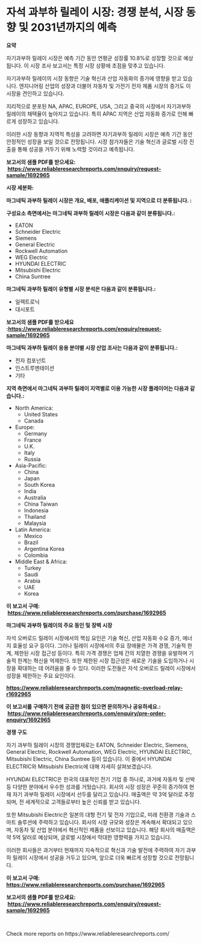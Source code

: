<p><h1>자석 과부하 릴레이 시장: 경쟁 분석, 시장 동향 및 2031년까지의 예측</h1></p><p><strong>요약</strong></p>
<p><p>자기과부하 릴레이 시장은 예측 기간 동안 연평균 성장률 10.8%로 성장할 것으로 예상됩니다. 이 시장 조사 보고서는 특정 시장 상황에 초점을 맞추고 있습니다.</p><p>자기과부하 릴레이의 시장 동향은 기술 혁신과 산업 자동화의 증가에 영향을 받고 있습니다. 엔지니어링 산업의 성장과 더불어 자동차 및 가전기 전자 제품 시장의 증가도 이 시장을 견인하고 있습니다.</p><p>지리적으로 분포된 NA, APAC, EUROPE, USA, 그리고 중국의 시장에서 자기과부하 릴레이의 채택율이 높아지고 있습니다. 특히 APAC 지역은 산업 자동화 증가로 인해 빠르게 성장하고 있습니다.</p><p>이러한 시장 동향과 지역적 특성을 고려하면 자기과부하 릴레이 시장은 예측 기간 동안 안정적인 성장을 보일 것으로 전망됩니다. 시장 참가자들은 기술 혁신과 글로벌 시장 진출을 통해 성공을 거두기 위해 노력할 것이라고 예측됩니다.</p></p>
<p><strong>보고서의 샘플 PDF를 받으세요: &nbsp;<a href="https://www.reliableresearchreports.com/enquiry/request-sample/1692965">https://www.reliableresearchreports.com/enquiry/request-sample/1692965</a></strong></p>
<p><strong>시장 세분화:</strong></p>
<p><strong> 마그네틱 과부하 릴레이 시장은 개요, 배포, 애플리케이션 및 지역으로 더 분류됩니다. :</strong></p>
<p><strong>구성요소 측면에서는 마그네틱 과부하 릴레이 시장은 다음과 같이 분류됩니다.:</strong></p>
<p><ul><li>EATON</li><li>Schneider Electric</li><li>Siemens</li><li>General Electric</li><li>Rockwell Automation</li><li>WEG Electric</li><li>HYUNDAI ELECTRIC</li><li>Mitsubishi Electric</li><li>China Suntree</li></ul></p>
<p><strong> 마그네틱 과부하 릴레이 유형별 시장 분석은 다음과 같이 분류됩니다.:</strong></p>
<p><ul><li>일렉트로닉</li><li>대시포트</li></ul></p>
<p><strong>보고서의 샘플 PDF를 받으세요 :<a href="https://www.reliableresearchreports.com/enquiry/request-sample/1692965">https://www.reliableresearchreports.com/enquiry/request-sample/1692965</a></strong></p>
<p><strong> 마그네틱 과부하 릴레이 응용 분야별 시장 산업 조사는 다음과 같이 분류됩니다.:</strong></p>
<p><ul><li>전자 컴포넌트</li><li>인스트루멘테이션</li><li>기타</li></ul></p>
<p><strong>지역 측면에서 마그네틱 과부하 릴레이 지역별로 이용 가능한 시장 플레이어는 다음과 같습니다.:</strong></p>
<p><ul>
    <li>
        North America:
        <ul>
            <li>United States</li>
            <li>Canada</li>
        </ul>
    </li>
    <li>
        Europe:
        <ul>
            <li>Germany</li>
            <li>France</li>
            <li>U.K.</li>
            <li>Italy</li>
            <li>Russia</li>
        </ul>
    </li>
    <li>
        Asia-Pacific:
        <ul>
            <li>China</li>
            <li>Japan</li>
            <li>South Korea</li>
            <li>India</li>
            <li>Australia</li>
            <li>China Taiwan</li>
            <li>Indonesia</li>
            <li>Thailand</li>
            <li>Malaysia</li>
        </ul>
    </li>
    <li>
        Latin America:
        <ul>
            <li>Mexico</li>
            <li>Brazil</li>
            <li>Argentina Korea</li>
            <li>Colombia</li>
        </ul>
    </li>
    <li>
        Middle East & Africa:
        <ul>
            <li>Turkey</li>
            <li>Saudi</li>
            <li>Arabia</li>
            <li>UAE</li>
            <li>Korea</li>
        </ul>
    </li>
    </ul></p>
<p><strong>이 보고서 구매: &nbsp;<a href="https://www.reliableresearchreports.com/purchase/1692965">https://www.reliableresearchreports.com/purchase/1692965</a></strong></p>
<p><strong>마그네틱 과부하 릴레이의 주요 동인 및 장벽 시장</strong></p>
<p><p>자석 오버로드 릴레이 시장에서의 핵심 요인은 기술 혁신, 산업 자동화 수요 증가, 에너지 효율성 요구 등이다. 그러나 릴레이 시장에서의 주요 장애물은 가격 경쟁, 기술적 한계, 제한된 시장 접근성 등이다. 특히 가격 경쟁은 업체 간의 치열한 경쟁을 유발하며 기술적 한계는 혁신을 억제한다. 또한 제한된 시장 접근성은 새로운 기술을 도입하거나 시장을 확대하는 데 어려움을 줄 수 있다. 이러한 도전들은 자석 오버로드 릴레이 시장에서 성장을 제한하는 주요 요인이다.</p></p>
<p><strong><a href="https://www.reliableresearchreports.com/magnetic-overload-relay-r1692965">https://www.reliableresearchreports.com/magnetic-overload-relay-r1692965</a></strong></p>
<p><strong>이 보고서를 구매하기 전에 궁금한 점이 있으면 문의하거나 공유하세요.: &nbsp;<a href="https://www.reliableresearchreports.com/enquiry/pre-order-enquiry/1692965">https://www.reliableresearchreports.com/enquiry/pre-order-enquiry/1692965</a></strong></p>
<p><strong>경쟁 구도</strong></p>
<p><p>자기 과부하 릴레이 시장의 경쟁업체로는 EATON, Schneider Electric, Siemens, General Electric, Rockwell Automation, WEG Electric, HYUNDAI ELECTRIC, Mitsubishi Electric, China Suntree 등이 있습니다. 이 중에서 HYUNDAI ELECTRIC와 Mitsubishi Electric에 대해 자세히 살펴보겠습니다.</p><p>HYUNDAI ELECTRIC은 한국의 대표적인 전기 기업 중 하나로, 과거에 자동차 및 선박 등 다양한 분야에서 우수한 성과를 거뒀습니다. 회사의 시장 성장은 꾸준히 증가하여 현재 자기 과부하 릴레이 시장에서 선두를 달리고 있습니다. 매출액은 약 3억 달러로 추정되며, 전 세계적으로 고객들로부터 높은 신뢰를 받고 있습니다.</p><p>또한 Mitsubishi Electric은 일본의 대형 전기 및 전자 기업으로, 미래 친환경 기술과 스마트 솔루션에 주력하고 있습니다. 회사의 시장 규모와 성장은 계속해서 확대되고 있으며, 자동차 및 산업 분야에서 혁신적인 제품을 선보이고 있습니다. 해당 회사의 매출액은 약 5억 달러로 예상되며, 글로벌 시장에서 막대한 영향력을 가지고 있습니다.</p><p>이러한 회사들은 과거부터 현재까지 지속적으로 혁신과 기술 발전에 주력하여 자기 과부하 릴레이 시장에서 성공을 거두고 있으며, 앞으로 더욱 빠르게 성장할 것으로 전망됩니다.</p></p>
<p><strong>이 보고서 구매: &nbsp; <a href="https://www.reliableresearchreports.com/purchase/1692965">https://www.reliableresearchreports.com/purchase/1692965</a></strong></p>
<p><strong>보고서의 샘플 PDF를 받으세요: &nbsp;<a href="https://www.reliableresearchreports.com/enquiry/request-sample/1692965">https://www.reliableresearchreports.com/enquiry/request-sample/1692965</a></strong><strong></strong></p>
<p>&nbsp;</p>
<p>Check more reports on https://www.reliableresearchreports.com/</p>